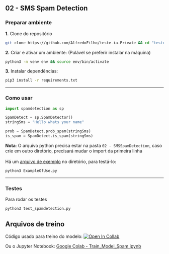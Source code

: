 ## 02 - SMS Spam Detection

### Preparar ambiente

**1.** Clone do repositório
```bash
git clone https://github.com/AlfredoFilho/teste-ia-Private && cd "teste-ia-Private/02 - SMSSpamDetection"
```

**2.** Criar e ativar um ambiente: (Pulável se preferir instalar na máquina)
```bash
python3 -m venv env && source env/bin/activate
```

**3.** Instalar dependências:
```bash
pip3 install -r requirements.txt
```
<hr>

### Como usar
```python
import spamdetection as sp

SpamDetect = sp.SpamDetector()
stringSms = "Hello whats your name"

prob = SpamDetect.prob_spam(stringSms)
is_spam = SpamDetect.is_spam(stringSms)
```
**Nota**:
O arquivo python precisa estar na pasta `02 - SMSSpamDetection`, caso crie em outro diretório, precisará mudar o import da primeira linha
<br><br>Há um [arquivo de exemplo](https://github.com/AlfredoFilho/nuveo-teste-ia/blob/main/02%20-%20SMSSpamDetection/ExampleOfUse.py) no diretório, para testá-lo:
```bash
python3 ExampleOfUse.py
```
<hr>

### Testes
Para rodar os testes
```bash
python3 test_spamdetection.py
```

## Arquivos de treino
Código usado para treino do modelo: [![Open In Collab](https://colab.research.google.com/assets/colab-badge.svg)](https://colab.research.google.com/drive/130poRnYzaHV1JJId7acQZ15F_qBAYBTY?usp=sharing)

Ou o Jupyter Notebook: [Google Colab - Train_Model_Spam.ipynb](https://github.com/AlfredoFilho/nuveo-teste-ia/blob/main/02%20-%20SMSSpamDetection/Google%20Colab%20-%20Train_Model_Spam.ipynb)
